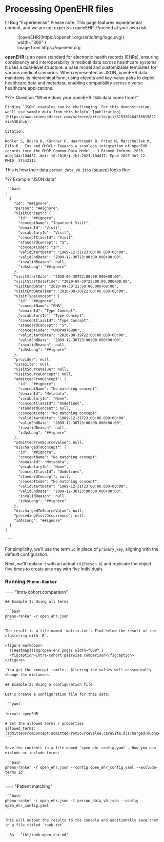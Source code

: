 # Processing OpenEHR files

!!! Bug "Experimental"
    Please note: This page features experimental content, and we are not experts in openEHR. Proceed at your own risk.

<figure markdown>
 ![openEHR](https://openehr.org/static/img/logo.svg){ width="300" }
 <figcaption>Image from https://openehr.org</figcaption>
</figure>

**openEHR** is an open standard for electronic health records (EHRs), ensuring consistency and interoperability in medical data across healthcare systems. It uses a dual-level structure: a base model and customizable templates for various medical scenarios. When represented as JSON, openEHR data maintains its hierarchical form, using objects and key-value pairs to depict healthcare data and metadata, enabling compatibility across diverse healthcare applications.


???+ Question "Where does your openEHR `JSON` data come from?"

    Finding `JSON` examples can be challenging. For this demonstration, we'll use sample data from this helpful [publication](https://www.sciencedirect.com/science/article/pii/S1532046423001582?via%3Dihub).

    Citation:

    Kohler S, Boscá D, Kärcher F, Haarbrandt B, Prinz M, Marschollek M, Eils R. _Eos and OMOCL: Towards a seamless integration of openEHR records into the OMOP Common Data Model_. J Biomed Inform. 2023 Aug;144:104437. doi: 10.1016/j.jbi.2023.104437. Epub 2023 Jul 12. PMID: 37442314.

This is how their data `person_data_v0.json` ([source](https://github.com/SevKohler/Eos/tree/main/src/test/java/json/output)) looks like:

??? Example "JSON data"

    ```bash
    [
      {
        "id": "##ignore",
        "person": "##ignore",
        "visitConcept": {
          "id": "##ignore",
          "conceptName": "Inpatient Visit",
          "domainId": "Visit",
          "vocabularyId": "Visit",
          "conceptClassId": "Visit",
          "standardConcept": "S",
          "conceptCode": "IP",
          "validStartDate": "1969-12-31T23:00:00.000+00:00",
          "validEndDate": "2099-12-30T23:00:00.000+00:00",
          "invalidReason": null,
          "idAsLong": "##ignore"
        },
        "visitStartDate": "2020-09-30T22:00:00.000+00:00",
        "visitStartDateTime": "2020-09-30T22:00:00.000+00:00",
        "visitEndDate": "2020-09-30T22:00:00.000+00:00",
        "visitEndDateTime": "2020-09-30T22:00:00.000+00:00",
        "visitTypeConcept": {
          "id": "##ignore",
          "conceptName": "EHR",
          "domainId": "Type Concept",
          "vocabularyId": "Type Concept",
          "conceptClassId": "Type Concept",
          "standardConcept": "S",
          "conceptCode": "OMOP4976890",
          "validStartDate": "2020-08-19T22:00:00.000+00:00",
          "validEndDate": "2099-12-30T23:00:00.000+00:00",
          "invalidReason": null,
          "idAsLong": "##ignore"
        },
        "provider": null,
        "careSite": null,
        "visitSourceValue": null,
        "visitSourceConcept": null,
        "admittedFromConcept": {
          "id": "##ignore",
          "conceptName": "No matching concept",
          "domainId": "Metadata",
          "vocabularyId": "None",
          "conceptClassId": "Undefined",
          "standardConcept": null,
          "conceptCode": "No matching concept",
          "validStartDate": "1969-12-31T23:00:00.000+00:00",
          "validEndDate": "2099-12-30T23:00:00.000+00:00",
          "invalidReason": null,
          "idAsLong": "##ignore"
        },
        "admittedFromSourceValue": null,
        "dischargedToConcept": {
          "id": "##ignore",
          "conceptName": "No matching concept",
          "domainId": "Metadata",
          "vocabularyId": "None",
          "conceptClassId": "Undefined",
          "standardConcept": null,
          "conceptCode": "No matching concept",
          "validStartDate": "1969-12-31T23:00:00.000+00:00",
          "validEndDate": "2099-12-30T23:00:00.000+00:00",
          "invalidReason": null,
          "idAsLong": "##ignore"
        },
        "dischargedToSourceValue": null,
        "precedingVisitOccurrence": null,
        "idAsLong": "##ignore"
      }
    ]
    
    ```

For simplicity, we'll use the term `id` in place of `primary_key`, aligning with the default configuration.

Next, we'll replace it with an actual `id` (`Person_X`) and replicate the object five times to create an array with five individuals.

### Running `Pheno-Ranker`

=== "Intra-cohort comparison"

    ## Example 1: Using all terms

    ```bash
    pheno-ranker -r open_ehr.json
    ```

    The result is a file named `matrix.txt`. Find below the result of the clustering with `R`.

    <figure markdown>
      ![Heatmap](img/open-ehr.png){ width="600" }
      <figcaption>Intra-cohort pairwise comparison</figcaption>
    </figure>

     You get the concept :smile:. Altering the values will consequently change the distances.

    ## Example 2: Using a configuration file

    Let's create a configuration file for this data:

    ```yaml
    ---
    format: openEHR

    # Set the allowed terms / properties
    allowed_terms: [admittedFromConcept,admittedFromSourceValue,careSite,dischargedToConcept,dischargedToSourceValue,id,idAsLong,person,precedingVisitOccurrence,provider,visitConcept,visitEndDate,visitEndDateTime,visitSourceConcept,visitSourceValue,visitStartDate,visitStartDateTime,visitTypeConcept]
    ```

    Save the contents in a file named `open_ehr_config.yaml`. Now you can exclude or include terms:

    ```bash
    pheno-ranker -r open_ehr.json --config open_ehr_config.yaml --exclude-terms id
    ```

=== "Patient matching"

    ```bash
    pheno-ranker -r open_ehr.json -t person_data_v0.json --config open_ehr_config.yaml
    ```

    This will output the results to the console and additionally save them in a file titled `rank.txt`.

    --8<-- "tbl/rank-open-ehr.md"
